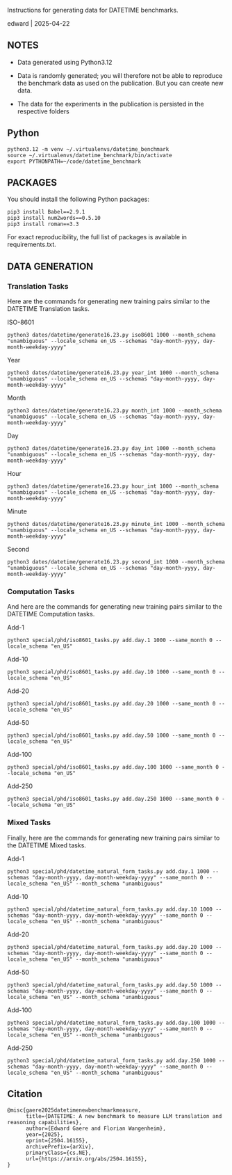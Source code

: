 Instructions for generating data for DATETIME benchmarks.

edward | 2025-04-22

## NOTES

* Data generated using Python3.12

* Data is randomly generated; you will therefore not be able to reproduce the benchmark data as used on the publication. But you can create new data.

* The data for the experiments in the publication is persisted in the respective folders 

## Python
```
python3.12 -m venv ~/.virtualenvs/datetime_benchmark
source ~/.virtualenvs/datetime_benchmark/bin/activate
export PYTHONPATH=~/code/datetime_benchmark
```


## PACKAGES

You should install the following Python packages:

```
pip3 install Babel==2.9.1
pip3 install num2words==0.5.10
pip3 install roman==3.3
```

For exact reproducibility, the full list of packages is available in requirements.txt.


## DATA GENERATION

### Translation Tasks

Here are the commands for generating new training pairs similar to the DATETIME Translation tasks.

ISO-8601
    
    python3 dates/datetime/generate16.23.py iso8601 1000 --month_schema "unambiguous" --locale_schema en_US --schemas "day-month-yyyy, day-month-weekday-yyyy"

Year

    python3 dates/datetime/generate16.23.py year_int 1000 --month_schema "unambiguous" --locale_schema en_US --schemas "day-month-yyyy, day-month-weekday-yyyy"

Month

    python3 dates/datetime/generate16.23.py month_int 1000 --month_schema "unambiguous" --locale_schema en_US --schemas "day-month-yyyy, day-month-weekday-yyyy"

Day

    python3 dates/datetime/generate16.23.py day_int 1000 --month_schema "unambiguous" --locale_schema en_US --schemas "day-month-yyyy, day-month-weekday-yyyy"

Hour

    python3 dates/datetime/generate16.23.py hour_int 1000 --month_schema "unambiguous" --locale_schema en_US --schemas "day-month-yyyy, day-month-weekday-yyyy"

Minute

    python3 dates/datetime/generate16.23.py minute_int 1000 --month_schema "unambiguous" --locale_schema en_US --schemas "day-month-yyyy, day-month-weekday-yyyy"

Second

    python3 dates/datetime/generate16.23.py second_int 1000 --month_schema "unambiguous" --locale_schema en_US --schemas "day-month-yyyy, day-month-weekday-yyyy"

### Computation Tasks

And here are the commands for generating new training pairs similar to the DATETIME Computation tasks.

Add-1

    python3 special/phd/iso8601_tasks.py add.day.1 1000 --same_month 0 --locale_schema "en_US"

Add-10

    python3 special/phd/iso8601_tasks.py add.day.10 1000 --same_month 0 --locale_schema "en_US"

Add-20

    python3 special/phd/iso8601_tasks.py add.day.20 1000 --same_month 0 --locale_schema "en_US"

Add-50

    python3 special/phd/iso8601_tasks.py add.day.50 1000 --same_month 0 --locale_schema "en_US"

Add-100

    python3 special/phd/iso8601_tasks.py add.day.100 1000 --same_month 0 --locale_schema "en_US"

Add-250

    python3 special/phd/iso8601_tasks.py add.day.250 1000 --same_month 0 --locale_schema "en_US"


### Mixed Tasks

Finally, here are the commands for generating new training pairs similar to the DATETIME Mixed tasks.

Add-1

    python3 special/phd/datetime_natural_form_tasks.py add.day.1 1000 --schemas "day-month-yyyy, day-month-weekday-yyyy" --same_month 0 --locale_schema "en_US" --month_schema "unambiguous"

Add-10

    python3 special/phd/datetime_natural_form_tasks.py add.day.10 1000 --schemas "day-month-yyyy, day-month-weekday-yyyy" --same_month 0 --locale_schema "en_US" --month_schema "unambiguous"

Add-20

    python3 special/phd/datetime_natural_form_tasks.py add.day.20 1000 --schemas "day-month-yyyy, day-month-weekday-yyyy" --same_month 0 --locale_schema "en_US" --month_schema "unambiguous"

Add-50

    python3 special/phd/datetime_natural_form_tasks.py add.day.50 1000 --schemas "day-month-yyyy, day-month-weekday-yyyy" --same_month 0 --locale_schema "en_US" --month_schema "unambiguous"

Add-100

    python3 special/phd/datetime_natural_form_tasks.py add.day.100 1000 --schemas "day-month-yyyy, day-month-weekday-yyyy" --same_month 0 --locale_schema "en_US" --month_schema "unambiguous"

Add-250

    python3 special/phd/datetime_natural_form_tasks.py add.day.250 1000 --schemas "day-month-yyyy, day-month-weekday-yyyy" --same_month 0 --locale_schema "en_US" --month_schema "unambiguous"

## Citation
```
@misc{gaere2025datetimenewbenchmarkmeasure,
      title={DATETIME: A new benchmark to measure LLM translation and reasoning capabilities}, 
      author={Edward Gaere and Florian Wangenheim},
      year={2025},
      eprint={2504.16155},
      archivePrefix={arXiv},
      primaryClass={cs.NE},
      url={https://arxiv.org/abs/2504.16155}, 
}
```